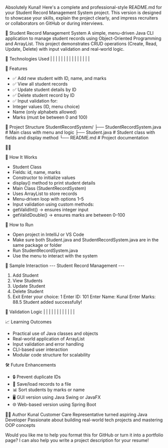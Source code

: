 Absolutely Kunal! Here's a complete and professional-style README.md for your Student Record Management System project. This version is designed to showcase your skills, explain the project clearly, and impress recruiters or collaborators on GitHub or during interviews.

📘 Student Record Management System
A simple, menu-driven Java CLI application to manage student records using Object-Oriented Programming and ArrayList. This project demonstrates CRUD operations (Create, Read, Update, Delete) with input validation and real-world logic.

🧰 Technologies Used
|  |  | 
|  |  | 
|  |  | 
|  |  | 
|  |  | 



🎯 Features
- ✅ Add new student with ID, name, and marks
- ✅ View all student records
- ✅ Update student details by ID
- ✅ Delete student record by ID
- ✅ Input validation for:
- Integer values (ID, menu choice)
- Name (only alphabets allowed)
- Marks (must be between 0 and 100)

📂 Project Structure
StudentRecordSystem/
├── StudentRecordSystem.java   # Main class with menu and logic
├── Student.java               # Student class with fields and display method
└── README.md                  # Project documentation



🧱 How It Works
- Student Class
- Fields: id, name, marks
- Constructor to initialize values
- display() method to print student details
- Main Class (StudentRecordSystem)
- Uses ArrayList<Student> to store records
- Menu-driven loop with options 1–5
- Input validation using custom methods:
- getValidInt() → ensures integer input
- getValidDouble() → ensures marks are between 0–100

🚀 How to Run
- Open project in IntelliJ or VS Code
- Make sure both Student.java and StudentRecordSystem.java are in the same package or folder
- Run StudentRecordSystem.java
- Use the menu to interact with the system

🧪 Sample Interaction
--- Student Record Management ---
1. Add Student
2. View Students
3. Update Student
4. Delete Student
5. Exit
Enter your choice: 1
Enter ID: 101
Enter Name: Kunal
Enter Marks: 88.5
Student added successfully!



📌 Validation Logic
|  |  | 
|  |  | 
|  |  | 
|  |  | 



📈 Learning Outcomes
- Practical use of Java classes and objects
- Real-world application of ArrayList
- Input validation and error handling
- CLI-based user interaction
- Modular code structure for scalability

🛠️ Future Enhancements
- 🔒 Prevent duplicate IDs
- 📁 Save/load records to a file
- 📊 Sort students by marks or name
- 🖥️ GUI version using Java Swing or JavaFX
- 🌐 Web-based version using Spring Boot

👨‍💻 Author
Kunal
Customer Care Representative turned aspiring Java Developer
Passionate about building real-world tech projects and mastering OOP concepts

Would you like me to help you format this for GitHub or turn it into a portfolio page? I can also help you write a project description for your resume!

